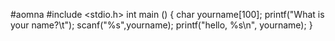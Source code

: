 #aomna
#include <stdio.h> 
int main () 
{ 
  char yourname[100]; 
  printf("What is your name?\t");
  scanf("%s",yourname); 
  printf("hello, %s\n", yourname); 
}
